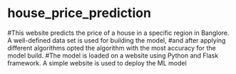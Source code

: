 # house_price_prediction
#This website predicts the price of a house in a specific region in Banglore. A well-defined data set is used for building the model,
#and after applying different algorithms opted the algorithm with the most accuracy for the model build.
#The model is loaded on a website using Python and Flask framework. A simple website is used to deploy the ML model
